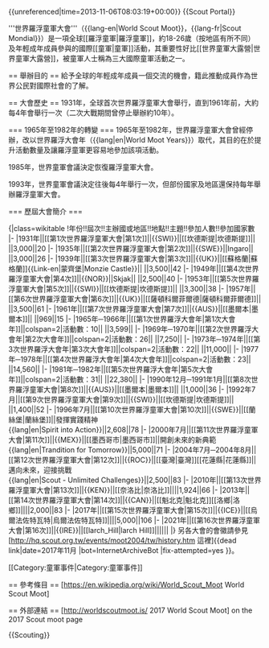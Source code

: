{{unreferenced|time=2013-11-06T08:03:19+00:00}}
{{Scout Portal}}

'''世界羅浮童軍大會'''（{{lang-en|World Scout Moot}}，{{lang-fr|Scout Mondial}}）是一項全球[[羅浮童軍|羅浮童軍]]，約18-26歲（按地區有所不同）及年輕成年成員參與的國際[[童軍|童軍]]活動，其重要性好比[[世界童軍大露營|世界童軍大露營]]，被童軍人士稱為三大國際童軍活動之一。

== 舉辦目的 ==
給予全球的年輕成年成員一個交流的機會，籍此推動成員作為世界公民對國際社會的了解。

== 大會歷史 ==
1931年，全球首次世界羅浮童軍大會舉行，直到1961年前，大約每4年會舉行一次（二次大戰期間曾停止舉辦約10年）。

=== 1965年至1982年的轉變 ===
1965年至1982年，世界羅浮童軍大會曾經停辦，改以世界羅浮大會年（{{lang|en|World Moot Years}}）取代，其目的在於提升活動數量及讓羅浮童軍更容易地參加該項活動。

1985年，世界童軍會議決定恢復羅浮童軍大會。

1993年，世界童軍會議決定往後每4年舉行一次，但部份國家及地區還保持每年舉辦羅浮童軍大會。

=== 歷屆大會簡介 ===

{|class=wikitable
!年份!!屆次!!主辦國或地區!!地點!!主題!!參加人數!!參加國家數  
|- 
|1931年||[[第1次世界羅浮童軍大會|第1次]]||{{SWI}}||[[坎德斯提|坎德斯提]]|| ||3,000||20
|- 
|1935年||[[第2次世界羅浮童軍大會|第2次]]||{{SWE}}||Ingaro|| ||3,000||26
|- 
|1939年||[[第3次世界羅浮童軍大會|第3次]]||{{UK}}||[[蘇格蘭|蘇格蘭]]{{Link-en|蒙齊堡|Monzie Castle}}|| ||3,500||42
|- 
|1949年||[[第4次世界羅浮童軍大會|第4次]]||{{NOR}}||Skjak|| ||2,500||40
|- 
|1953年||[[第5次世界羅浮童軍大會|第5次]]||{{SWI}}||[[坎德斯提|坎德斯提]]|| ||3,300||38
|- 
|1957年||[[第6次世界羅浮童軍大會|第6次]]||{{UK}}||[[薩頓科爾菲爾德|薩頓科爾菲爾德]]|| ||3,500||61
|- 
|1961年||[[第7次世界羅浮童軍大會|第7次]]||{{AUS}}||[[墨爾本|墨爾本]]|| ||969||15
|- 
|1965年─1966年||[[第1次世界羅浮大會年|第1次大會年]]||colspan=2|活動數：10|| ||3,599|| 
|- 
|1969年─1970年||[[第2次世界羅浮大會年|第2次大會年]]||colspan=2|活動數：26|| ||7,250|| 
|- 
|1973年─1974年||[[第3次世界羅浮大會年|第3次大會年]]||colspan=2|活動數：22|| ||11,000|| 
|- 
|1977年─1978年||[[第4次世界羅浮大會年|第4次大會年]]||colspan=2|活動數：23|| ||14,560|| 
|- 
|1981年─1982年||[[第5次世界羅浮大會年|第5次大會年]]||colspan=2|活動數：31|| ||22,380|| 
|- 
|1990年12月─1991年1月||[[第8次世界羅浮童軍大會|第8次]]||{{AUS}}||[[墨爾本|墨爾本]]|| ||1,000||36
|- 
|1992年7月||[[第9次世界羅浮童軍大會|第9次]]||{{SWI}}||[[坎德斯提|坎德斯提]]|| ||1,400||52
|- 
|1996年7月||[[第10次世界羅浮童軍大會|第10次]]||{{SWE}}||[[蘭絲堡|蘭絲堡]]||發揮實踐精神<br/>{{lang|en|Spirit into Action}}||2,608||78
|- 
|2000年7月||[[第11次世界羅浮童軍大會|第11次]]||{{MEX}}||[[墨西哥市|墨西哥市]]||開創未來的新典範<br/>{{lang|en|Trandition for Tomorrow}}||5,000||71
|- 
|2004年7月─2004年8月||[[第12次世界羅浮童軍大會|第12次]]||{{ROC}}||[[臺灣|臺灣]][[花蓮縣|花蓮縣]]||邁向未來，迎接挑戰<br/>{{lang|en|Scout - Unlimited Challenges}}||2,500||83
|- 
|2010年||[[第13次世界羅浮童軍大會|第13次]]||{{KEN}}||[[奈洛比|奈洛比]]||||1,924||66 
|- 
|2013年||[[第14次世界羅浮童軍大會|第14次]]||{{CAN}}||[[魁北克|魁北克]][[洛鄉|洛鄉]]||||2,000||83
|- 
|2017年||[[第15次世界羅浮童軍大會|第15次]]||{{ICE}}||[[烏爾法佐特瓦特|烏爾法佐特瓦特]]||||5,000||106
|-
|2021年||[[第16次世界羅浮童軍大會|第16次]]||{{IRE}}||[[larch_Hill|larch Hill]]||||||
|}
另各大會的會徽請參見 [http://hq.scout.org.tw/events/moot2004/tw/history.htm 這裡]{{dead link|date=2017年11月 |bot=InternetArchiveBot |fix-attempted=yes }}。

[[Category:童軍事件|Category:童軍事件]]

== 參考條目 ==
[https://en.wikipedia.org/wiki/World_Scout_Moot  World Scout Moot]

== 外部連結 ==
[http://worldscoutmoot.is/  2017 World Scout Moot] on the 2017 Scout moot page

{{Scouting}}